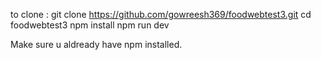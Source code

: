 to clone : 
git clone https://github.com/gowreesh369/foodwebtest3.git
cd foodwebtest3
npm install
npm run dev


Make sure u aldready have npm installed.
